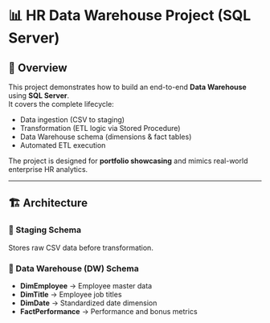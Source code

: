 # 📊 HR Data Warehouse Project (SQL Server)

## 📌 Overview
This project demonstrates how to build an end-to-end **Data Warehouse** using **SQL Server**.  
It covers the complete lifecycle:
- Data ingestion (CSV to staging)
- Transformation (ETL logic via Stored Procedure)
- Data Warehouse schema (dimensions & fact tables)
- Automated ETL execution

The project is designed for **portfolio showcasing** and mimics real-world enterprise HR analytics.

---

## 🏗️ Architecture

### 🔹 Staging Schema
Stores raw CSV data before transformation.

### 🔹 Data Warehouse (DW) Schema
- **DimEmployee** → Employee master data  
- **DimTitle** → Employee job titles  
- **DimDate** → Standardized date dimension  
- **FactPerformance** → Performance and bonus metrics  
